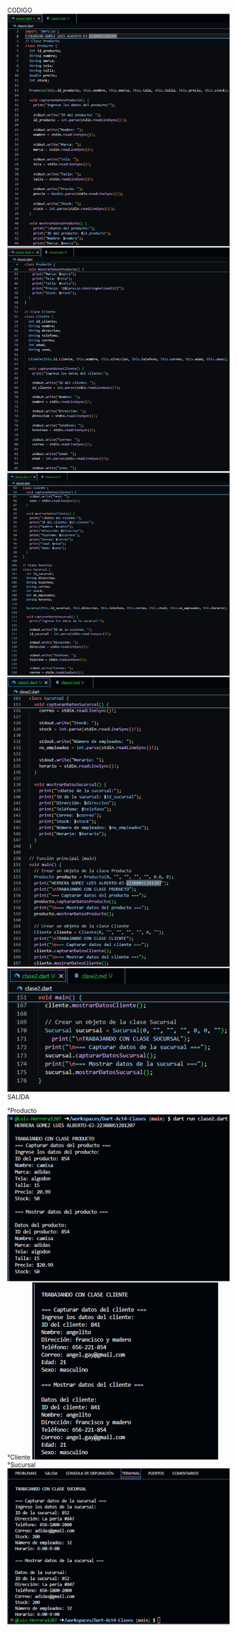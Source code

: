 CODIGO
![alt text](image-5.png)
![alt text](image-6.png)
![alt text](image-7.png)
![alt text](image-8.png)
![alt text](image-9.png)
SALIDA

°Producto
![alt text](image-2.png)
°Cliente
![alt text](image-3.png)
°Sucursal
![alt text](image-4.png)